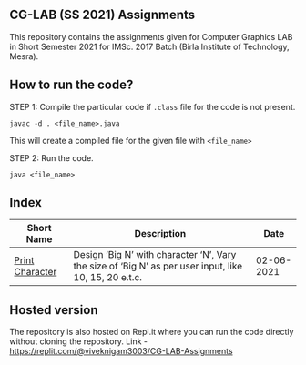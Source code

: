 ## CG-LAB (SS 2021) Assignments

This repository contains the assignments given for Computer Graphics LAB in Short Semester 2021 for IMSc. 2017 Batch (Birla Institute of Technology, Mesra).

## How to run the code?
STEP 1: Compile the particular code if `.class` file for the code is not present.

```shell
javac -d . <file_name>.java
```
This will create a compiled file for the given file with `<file_name>`

STEP 2: Run the code.

```shell
java <file_name>
```

## Index
|Short Name| Description | Date |
|----------|-------------|------|
|[Print Character](Assignment_1.java)| Design ‘Big N’ with character ‘N’, Vary the size of ‘Big N’ as per user input, like 10, 15, 20 e.t.c. | 02-06-2021|

## Hosted version
The repository is also hosted on Repl.it where you can run the code directly without cloning the repository.
Link - https://replit.com/@viveknigam3003/CG-LAB-Assignments
